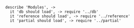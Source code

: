     describe 'Modules', ->
      it 'db should load', -> require '../db'
      it 'reference should load', -> require '../reference'
      it 'partial should load', -> require '../partial'

